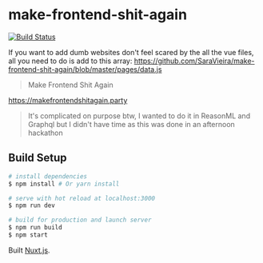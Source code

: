 # make-frontend-shit-again

[![Build Status](https://travis-ci.org/SaraVieira/make-frontend-shit-again.svg?branch=master)](https://travis-ci.org/SaraVieira/make-frontend-shit-again)

If you want to add dumb websites don't feel scared by the all the vue files, all you need to do is add to this array: https://github.com/SaraVieira/make-frontend-shit-again/blob/master/pages/data.js

> Make Frontend Shit Again

https://makefrontendshitagain.party

> It's complicated on purpose btw, I wanted to do it in ReasonML and Graphql but I didn't have time as this was done in an afternoon hackathon

## Build Setup

```bash
# install dependencies
$ npm install # Or yarn install

# serve with hot reload at localhost:3000
$ npm run dev

# build for production and launch server
$ npm run build
$ npm start
```

Built [Nuxt.js](https://github.com/nuxt/nuxt.js).
